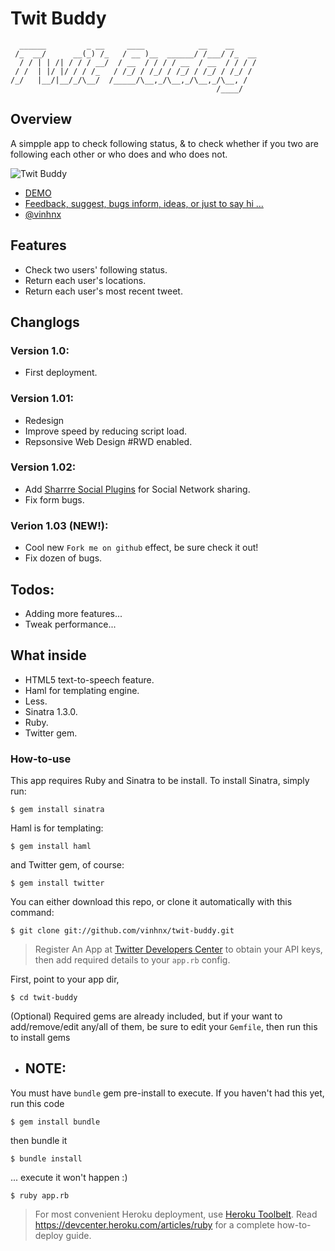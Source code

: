 # Twit Buddy
	  ______         _ __     ____            __    __     
	 /_  __/      __(_) /_   / __ )__  ______/ /___/ /_  __
	  / / | | /| / / / __/  / __  / / / / __  / __  / / / /
	 / /  | |/ |/ / / /_   / /_/ / /_/ / /_/ / /_/ / /_/ / 
	/_/   |__/|__/_/\__/  /_____/\__,_/\__,_/\__,_/\__, /  
	                                              /____/   

## Overview
A simpple app to check following status, & to check whether if you two are following each other or who does and who does not.

![Twit Buddy](http://imgur.com/RuL3Y.png)

* [DEMO](http://twitbuddy.herokuapp.com/)
* [Feedback, suggest, bugs inform, ideas, or just to say hi ...](mailto:vinhnguyen2308@gmail.com)
* [@vinhnx](http://twitter.com/vinhnx	)

## Features

* Check two users' following status.
* Return each user's locations.
* Return each user's most recent tweet.

## Changlogs
### Version 1.0:
* First deployment.

### Version 1.01:
* Redesign
* Improve speed by reducing script load.
* Repsonsive Web Design #RWD enabled.

### Version 1.02:
* Add [Sharrre Social Plugins](http://sharrre.com) for Social Network sharing.
* Fix form bugs.

### Verion 1.03 (NEW!):
* Cool new `Fork me on github` effect, be sure check it out!
* Fix dozen of bugs.

## Todos:
* Adding more features...
* Tweak performance...


## What inside

* HTML5 text-to-speech feature.
* Haml for templating engine.
* Less.
* Sinatra 1.3.0.
* Ruby.
* Twitter gem.

### How-to-use

This app requires Ruby and Sinatra to be install. 
To install Sinatra, simply run:

`$ gem install sinatra`

Haml is for templating:

`$ gem install haml`

and Twitter gem, of course:

`$ gem install twitter`

You can either download this repo, or clone it automatically with this command:

`$ git clone git://github.com/vinhnx/twit-buddy.git`

> Register An App at [Twitter Developers Center](https://dev.twitter.com/apps) to obtain your API keys, then add required details to your `app.rb` config.

First, point to your app dir, 

`$ cd twit-buddy`

(Optional) Required gems are already included, but if your want to add/remove/edit any/all of them, be sure to edit your `Gemfile`, then run this to install gems

* ## NOTE:
You must have `bundle` gem pre-install to execute. If you haven't had this yet, run this code

`$ gem install bundle`

then bundle it

`$ bundle install`

... execute it won't happen :)

`$ ruby app.rb`

> For most convenient Heroku deployment, use [Heroku Toolbelt](https://toolbelt.heroku.com). 
> Read https://devcenter.heroku.com/articles/ruby for a complete how-to-deploy guide.